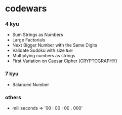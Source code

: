# codewars

### 4 kyu 

* Sum Strings as Numbers
* Large Factorials
* Next Bigger Number with the Same Digits
* Validate Sudoku with size `NxN`
* Multiplying numbers as strings
* First Variation on Caesar Cipher (CRYPTOGRAPHY)


### 7 kyu

* Balanced Number



### others

* milliseconds => '00 : 00 : 00 . 000'
